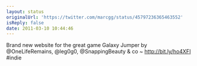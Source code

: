 ```yaml
---
layout: status
originalUrl: 'https://twitter.com/marcgg/status/45797236365463552'
isReply: false
date: 2011-03-10 10:44:46
---
```


Brand new website for the great game Galaxy Jumper by @OneLifeRemains, @leg0g0, @SnappingBeauty & co ~ http://bit.ly/ho4XFI #indie
